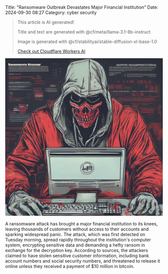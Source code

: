 Title: "Ransomware Outbreak Devastates Major Financial Institution"
Date: 2024-09-30 08:27
Category: cyber security

> This article is AI generated!
> 
> Title and text are generated with @cf/meta/llama-3.1-8b-instruct
> 
> Image is generated with @cf/stabilityai/stable-diffusion-xl-base-1.0
> 
> [Check out Cloudflare Workers AI](https://developers.cloudflare.com/workers-ai/models/)


![Alt Text](images/2024-09-30-ransomware-outbreak-devastates-major-financial-institution.png)

A ransomware attack has brought a major financial institution to its knees, leaving thousands of customers without access to their accounts and sparking widespread panic. The attack, which was first detected on Tuesday morning, spread rapidly throughout the institution's computer system, encrypting sensitive data and demanding a hefty ransom in exchange for the decryption key. According to sources, the attackers claimed to have stolen sensitive customer information, including bank account numbers and social security numbers, and threatened to release it online unless they received a payment of $10 million in bitcoin.